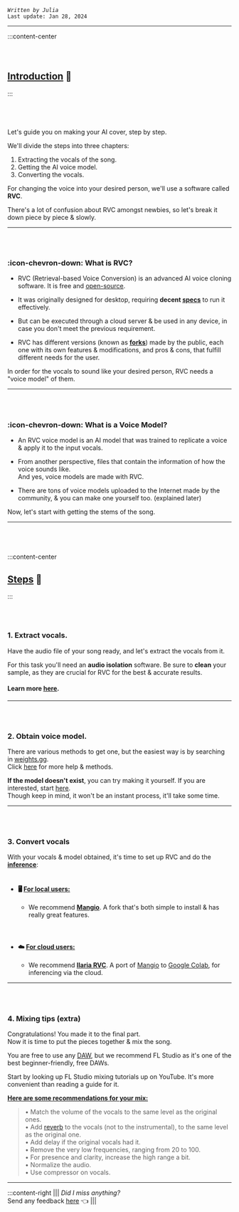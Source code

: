 *``Written by Julia``*      
``Last update: Jan 28, 2024``

***
:::content-center
###### ‎
## <u>Introduction</u> 📜
:::
###### ‎
   Let's guide you on making your AI cover, step by step.

   We'll divide the steps into three chapters:       

   1.  Extracting the vocals of the song.       
   2.  Getting the AI voice model.      
   3.  Converting the vocals.                

   For changing the voice into your desired person, we'll use a software called **RVC**.

   There's a lot of confusion about RVC amongst newbies, so let's break it down piece by piece & slowly.
***
###### ‎
### :icon-chevron-down: What is RVC? 
- RVC (Retrieval-based Voice Conversion) is an advanced AI voice cloning software. It is free and <u>[open-source](https://aihubdocs.github.io/en/other/glossary/#open-source)</u>.

- It was originally designed for desktop, requiring **decent [<u>specs</u>](https://aihubdocs.github.io/en/other/glossary/#specs)** to run it effectively.

- But can be executed through a cloud server & be used in any device, in case you don't meet the previous requirement.

- RVC has different versions (known as [<u>**forks**</u>](https://aihubdocs.github.io/en/other/glossary/#fork)) made by the public, each one with its own features & modifications, and pros & cons, that fulfill different needs for the user.   

In order for the vocals to sound like your desired person, RVC needs a "voice model" of them.
***
###### ‎
### :icon-chevron-down: What is a Voice Model? 
- An RVC voice model is an AI model that was trained to replicate a voice & apply it to the input vocals.

- From another perspective, files that contain the information of how the voice sounds like.  
And yes, voice models are made with RVC.

- There are tons of voice models uploaded to the Internet made by the community, & you can make one yourself too. (explained later)

Now, let's start with getting the stems of the song.
***
###### ‎
:::content-center
## <u>Steps</u> 📝
:::
###### ‎
### 1. Extract vocals.    
Have the audio file of your song ready, and let's extract the vocals from it.  

For this task you'll need an **audio isolation** software. Be sure to **clean** your sample, as they are crucial for RVC for the best & accurate results.

#### Learn more [<u>here</u>](https://aihubdocs.github.io/en/vocal-isolation--datasets/uvr5--mvsep/). 
***
###### ‎
### 2. Obtain voice model.
There are various methods to get one, but the easiest way is by searching in <u>[weights.gg](https://www.weights.gg)</u>.  
Click <u>[here](https://aihubdocs.github.io/en/essentials/voice-models--how-to-search-them/)</u> for more help & methods.     
   
**If the model doesn't exist**, you can try making it yourself. If you are interested, start <u>[here](https://aihubdocs.github.io/en/essentials/how-to-make-an-rvc-voice-model/)</u>.  
Though keep in mind, it won't be an instant process, it'll take some time.     
***
###### ‎
### 3. Convert vocals  
With your vocals & model obtained, it's time to set up RVC and do the **[<u>inference</u>](https://aihubdocs.github.io/en/other/glossary/#inference)**:    
‎     
- #### 🖥️ <u>For local users:</u>    
   - We recommend <u>[**Mangio**](https://aihubdocs.github.io/en/rvc/local/mangio-rvc/)</u>. A fork that's both simple to install & has really great features.     
‎     
‎     
- #### ☁️ <u>For cloud users:</u>
   - We recommend <u>[**Ilaria RVC**](https://aihubdocs.github.io/en/rvc/cloud/inference/ilaria-rvc/)</u>. A port of [<u>Mangio</u>](https://aihubdocs.github.io/en/rvc/local/mangio-rvc/) to <u>[Google Colab](https://aihubdocs.github.io/en/other/glossary/#google-colab)</u>, for inferencing via the cloud. 
***
###### ‎
### 4. Mixing tips (extra)
Congratulations! You made it to the final part.    
Now it is time to put the pieces together & mix the song.     

You are free to use any <u>[DAW](https://aihubdocs.github.io/en/other/glossary/#daw)</u>, but we recommend FL Studio as it's one of the best beginner-friendly, free DAWs.

Start by looking up FL Studio mixing tutorials up on YouTube. It's more convenient than reading a guide for it.

**<u>Here are some recommendations for your mix:</u>**     
>• Match the volume of the vocals to the same level as the original ones.      
>• Add <u>[reverb](https://aihubdocs.github.io/en/other/glossary/#reverb)</u> to the vocals (not to the instrumental), to the same level as the original one.          
>• Add delay if the original vocals had it.        
>• Remove the very low frequencies, ranging from 20 to 100.        
>• For presence and clarity, increase the high range a bit.        
>• Normalize the audio.           
>• Use compressor on vocals.        
***
:::content-right
||| *Did I miss anything?*        
Send any feedback [<u>here</u>](https://forms.gle/5i6hTJRVkXRohvVF9) 👈
|||
